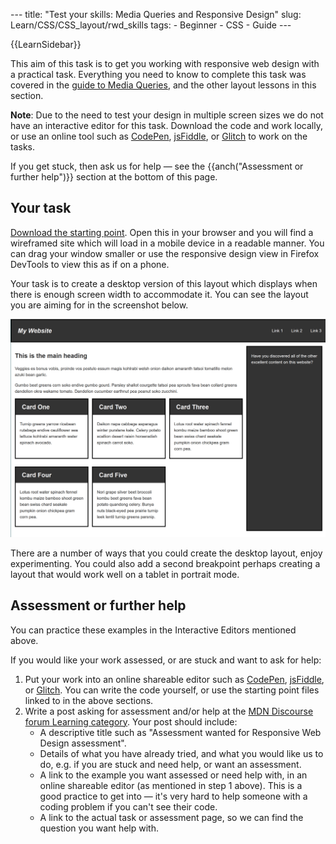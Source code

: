 --- title: "Test your skills: Media Queries and Responsive Design" slug: Learn/CSS/CSS\_layout/rwd\_skills tags: - Beginner - CSS - Guide ---

{{LearnSidebar}}

This aim of this task is to get you working with responsive web design with a practical task. Everything you need to know to complete this task was covered in the [guide to Media Queries](/en-US/docs/Learn/CSS/CSS_layout/Media_queries), and the other layout lessons in this section.

**Note**: Due to the need to test your design in multiple screen sizes we do not have an interactive editor for this task. Download the code and work locally, or use an online tool such as [CodePen](https://codepen.io/), [jsFiddle](https://jsfiddle.net/), or [Glitch](https://glitch.com/) to work on the tasks.  
  
If you get stuck, then ask us for help — see the {{anch("Assessment or further help")}} section at the bottom of this page.

Your task
---------

[Download the starting point](https://github.com/mdn/css-examples/blob/master/learn/tasks/rwd/rwd-download.html). Open this in your browser and you will find a wireframed site which will load in a mobile device in a readable manner. You can drag your window smaller or use the responsive design view in Firefox DevTools to view this as if on a phone.

Your task is to create a desktop version of this layout which displays when there is enough screen width to accommodate it. You can see the layout you are aiming for in the screenshot below.

![A two column wireframed layout.](rwd-task.png)

There are a number of ways that you could create the desktop layout, enjoy experimenting. You could also add a second breakpoint perhaps creating a layout that would work well on a tablet in portrait mode.

Assessment or further help
--------------------------

You can practice these examples in the Interactive Editors mentioned above.

If you would like your work assessed, or are stuck and want to ask for help:

1.  Put your work into an online shareable editor such as [CodePen](https://codepen.io/), [jsFiddle](https://jsfiddle.net/), or [Glitch](https://glitch.com/). You can write the code yourself, or use the starting point files linked to in the above sections.
2.  Write a post asking for assessment and/or help at the <a href="https://discourse.mozilla.org/c/mdn/learn" class="external external-icon">MDN Discourse forum Learning category</a>. Your post should include:
    -   A descriptive title such as "Assessment wanted for Responsive Web Design assessment".
    -   Details of what you have already tried, and what you would like us to do, e.g. if you are stuck and need help, or want an assessment.
    -   A link to the example you want assessed or need help with, in an online shareable editor (as mentioned in step 1 above). This is a good practice to get into — it's very hard to help someone with a coding problem if you can't see their code.
    -   A link to the actual task or assessment page, so we can find the question you want help with.
